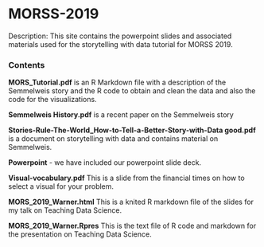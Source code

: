 # MORSS-2019
Description: This site contains the powerpoint slides and associated materials used for the storytelling with data tutorial for MORSS 2019. 

### Contents

**MORS_Tutorial.pdf** is an R Markdown file with a description of the Semmelweis story and the R code to obtain and clean the data and also the code for the visualizations.

**Semmelweis History.pdf** is a recent paper on the Semmelweis story

**Stories-Rule-The-World_How-to-Tell-a-Better-Story-with-Data good.pdf** is a document on storytelling with data and contains material on Semmelweis.

**Powerpoint** - we have included our powerpoint slide deck.

**Visual-vocabulary.pdf** This is a slide from the financial times on how to select a visual for your problem.

**MORS_2019_Warner.html** This is a knited R markdown file of the slides for my talk on Teaching Data Science.

**MORS_2019_Warner.Rpres** This is the text file of R code and markdown for the presentation on Teaching Data Science.

